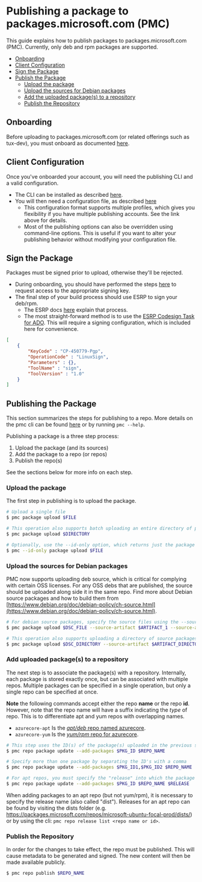 # Publishing a package to packages.microsoft.com (PMC)
This guide explains how to publish packages to packages.microsoft.com (PMC). Currently, only deb and rpm packages are supported.

- [Onboarding](#onboarding)
- [Client Configuration](#client-configuration)
- [Sign the Package](#sign-the-package)
- [Publish the Package](#publishing-the-package)
    - [Upload the package](#upload-the-package)
    - [Upload the sources for Debian packages](#Upload-the-sources-for-Debian-packages)
    - [Add the uploaded package(s) to a repository](#add-uploaded-packages-to-a-repository)
    - [Publish the Repository](#publish-the-repository)

## Onboarding
Before uploading to packages.microsoft.com (or related offerings such as tux-dev), you must onboard as documented [here](https://eng.ms/docs/cloud-ai-platform/azure-core/azure-management-and-platforms/control-plane-bburns/pmc-package-ingestion/pmc-onboardingreference/onboard).

## Client Configuration
Once you've onboarded your account, you will need the publishing CLI and a valid configuration.
- The CLI can be installed as described [here](https://eng.ms/docs/cloud-ai-platform/azure-core/azure-management-and-platforms/control-plane-bburns/pmc-package-ingestion/pmc-onboardingreference/pmctool#installing-the-pmc-client).
- You will then need a configuration file, as described [here](https://eng.ms/docs/cloud-ai-platform/azure-core/azure-management-and-platforms/control-plane-bburns/pmc-package-ingestion/pmc-onboardingreference/pmctool#configuration-file)
    - This configuration format supports multiple profiles, which gives you flexibility if you have multiple publishing accounts. See the link above for details.
    - Most of the publishing options can also be overridden using command-line options. This is useful if you want to alter your publishing behavior without modifying your configuration file.

## Sign the Package
Packages must be signed prior to upload, otherwise they'll be rejected.
- During onboarding, you should have performed the steps [here](https://eng.ms/docs/cloud-ai-platform/azure-core/azure-management-and-platforms/control-plane-bburns/pmc-package-ingestion/pmc-onboardingreference/onboard#request-access-to-esrp-signing) to request access to the appropriate signing key.
- The final step of your build process should use ESRP to sign your deb/rpm.
    - The ESRP docs [here](https://microsoft.sharepoint.com/teams/prss/esrp/info/SitePages/Linux%20GPG%20Signing.aspx) explain that process.
    - The most straight-forward method is to use the [ESRP Codesign Task for ADO](https://microsoft.sharepoint.com/teams/prss/esrp/info/ESRP%20Onboarding%20Wiki/Integrate%20the%20ESRP%20CodeSign%20Task%20into%20ADO.aspx). This will require a signing configuration, which is included here for convenience.
```json
[
    {
        "KeyCode" : "CP-450779-Pgp",
        "OperationCode" : "LinuxSign",
        "Parameters" : {},
        "ToolName" : "sign",
        "ToolVersion" : "1.0"
    }
]
```
## Publishing the Package
This section summarizes the steps for publishing to a repo. More details on the pmc cli can be found [here](https://eng.ms/docs/cloud-ai-platform/azure-core/azure-management-and-platforms/control-plane-bburns/pmc-package-ingestion/pmc-onboardingreference/pmctool) or by running `pmc --help`.

Publishing a package is a three step process:

1. Upload the package (and its sources)
2. Add the package to a repo (or repos)
3. Publish the repo(s)

See the sections below for more info on each step.

### Upload the package
The first step in publishing is to upload the package.

```bash
# Upload a single file
$ pmc package upload $FILE

# This operation also supports batch uploading an entire directory of packages
$ pmc package upload $DIRECTORY

# Optionally, use the --id-only option, which returns just the package ID(s)
$ pmc --id-only package upload $FILE
```

### Upload the sources for Debian packages
PMC now supports uploading deb source, which is critical for complying with certain OSS licenses. For any OSS debs that are published, the source should be uploaded along side it in the same repo.
Find more about Debian source packages and how to build them from [https://www.debian.org/doc/debian-policy/ch-source.html](https://www.debian.org/doc/debian-policy/ch-source.html).

```bash
# For debian source packages, specify the source files using the --source-artifact option
$ pmc package upload $DSC_FILE --source-artifact $ARTIFACT_1 --source-artifact $ARTIFACT_2

# This operation also supports uploading a directory of source packages and/or a directory of associated source files
$ pmc package upload $DSC_DIRECTORY --source-artifact $ARTIFACT_DIRECTORY
```

### Add uploaded package(s) to a repository
The next step is to associate the package(s) with a repository. Internally, each package is stored exactly once, but can be associated with multiple repos. Multiple packages can be specified in a single operation, but only a single repo can be specified at once.

**Note** the following commands accept either the repo **name** or the repo **id**. However, note that the repo name will have a suffix indicating the *type* of repo. This is to differentiate apt and yum repos with overlapping names.
- `azurecore-apt` Is the [*apt/deb* repo named azurecore](https://packages.microsoft.com/repos/azurecore/).
- `azurecore-yum` Is the [*yum/rpm* repo for azurecore](https://packages.microsoft.com/yumrepos/azurecore/).

```bash
# This step uses the ID(s) of the package(s) uploaded in the previous step
$ pmc repo package update --add-packages $PKG_ID $REPO_NAME

# Specify more than one package by separating the ID's with a comma
$ pmc repo package update --add-packages $PKG_ID1,$PKG_ID2 $REPO_NAME

# For apt repos, you must specify the "release" into which the package will be published
$ pmc repo package update --add-packages $PKG_ID $REPO_NAME $RELEASE
```

When adding packages to an apt repo (but not yum/rpm), it is necessary to specify the release name
(also called "dist").
Releases for an apt repo can be found by visiting the dists folder (e.g.
<https://packages.microsoft.com/repos/microsoft-ubuntu-focal-prod/dists/>) or by using the cli:
`pmc repo release list <repo name or id>`.

### Publish the Repository
In order for the changes to take effect, the repo must be published. This will cause metadata to be generated and signed. The new content will then be made available publicly.

```bash
$ pmc repo publish $REPO_NAME
```
